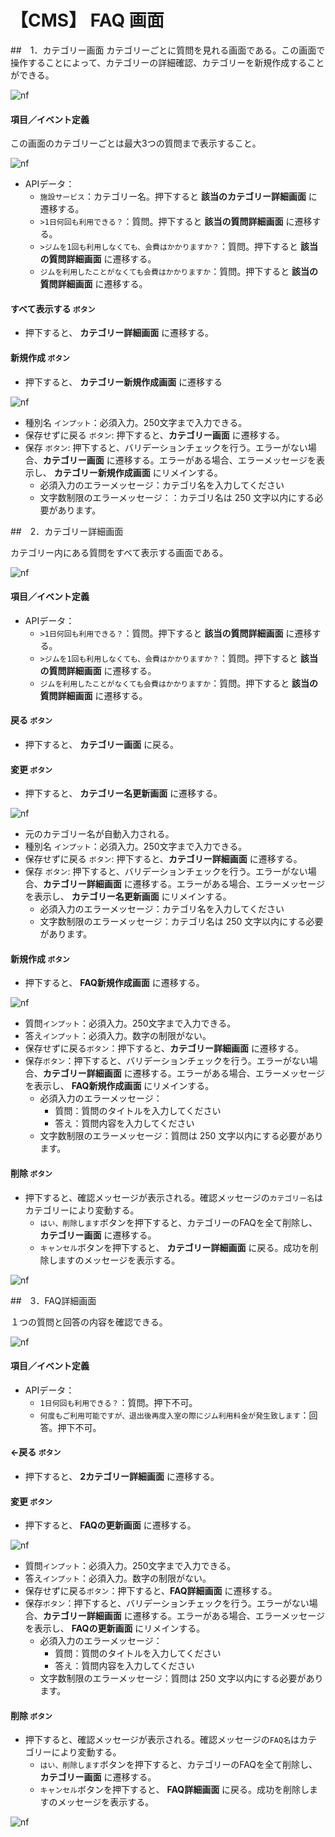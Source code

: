 # 【CMS】 **FAQ** 画面

##　1．カテゴリー画面
カテゴリーごとに質問を見れる画面である。この画面で操作することによって、カテゴリーの詳細確認、カテゴリーを新規作成することができる。

![nf](image/jp/cms/301/FAQ-category-screen.png)


#### 項目／イベント定義

この画面のカテゴリーごとは最大3つの質問まで表示すること。

![nf](image/jp/cms/301/FAQ-category.png)

- APIデータ：
    - `施設サービス`：カテゴリー名。押下すると **該当のカテゴリー詳細画面** に遷移する。
    - `>1日何回も利用できる？`：質問。押下すると **該当の質問詳細画面** に遷移する。
    - `>ジムを1回も利用しなくても、会費はかかりますか？`：質問。押下すると **該当の質問詳細画面** に遷移する。
    - `ジムを利用したことがなくても会費はかかりますか`：質問。押下すると **該当の質問詳細画面** に遷移する。

#### すべて表示する `ボタン`

- 押下すると、 **カテゴリー詳細画面** に遷移する。

#### 新規作成 `ボタン`

- 押下すると、 **カテゴリー新規作成画面** に遷移する

![nf](image\jp\cms\301\FAQ-category-create_NEW.png)

   - 種別名 `インプット`：必須入力。250文字まで入力できる。
   - 保存せずに戻る `ボタン`: 押下すると、**カテゴリー画面** に遷移する。
   - 保存 `ボタン`: 押下すると、バリデーションチェックを行う。エラーがない場合、**カテゴリー画面** に遷移する。エラーがある場合、エラーメッセージを表示し、 **カテゴリー新規作成画面** にリメインする。
      - 必須入力のエラーメッセージ：カテゴリ名を入力してください
      - 文字数制限のエラーメッセージ：：カテゴリ名は 250 文字以内にする必要があります。

##　2．カテゴリー詳細画面

カテゴリー内にある質問をすべて表示する画面である。

![nf](image\jp\cms\301\FAQ-category-edit-NEW.PNG)

#### 項目／イベント定義

- APIデータ：
    - `>1日何回も利用できる？`：質問。押下すると **該当の質問詳細画面** に遷移する。
    - `>ジムを1回も利用しなくても、会費はかかりますか？`：質問。押下すると **該当の質問詳細画面** に遷移する。
    - `ジムを利用したことがなくても会費はかかりますか`：質問。押下すると **該当の質問詳細画面** に遷移する。

#### 戻る `ボタン`

- 押下すると、 **カテゴリー画面** に戻る。

#### 変更 `ボタン`

- 押下すると、 **カテゴリー名更新画面** に遷移する。

![nf](image\jp\cms\301\FAQ-category-name-edit-NEW.png)

   - 元のカテゴリー名が自動入力される。
   - 種別名 `インプット`：必須入力。250文字まで入力できる。
   - 保存せずに戻る `ボタン`: 押下すると、**カテゴリー詳細画面** に遷移する。
   - 保存 `ボタン`: 押下すると、バリデーションチェックを行う。エラーがない場合、**カテゴリー詳細画面** に遷移する。エラーがある場合、エラーメッセージを表示し、 **カテゴリー名更新画面** にリメインする。
      - 必須入力のエラーメッセージ：カテゴリ名を入力してください
      - 文字数制限のエラーメッセージ：カテゴリ名は 250 文字以内にする必要があります。

#### 新規作成 `ボタン`

- 押下すると、 **FAQ新規作成画面** に遷移する。

![nf](image\jp\cms\301\FAQ-question-answer-create.png)

   - 質問`インプット`：必須入力。250文字まで入力できる。
   - 答え`インプット`：必須入力。数字の制限がない。
   - 保存せずに戻る`ボタン`：押下すると、**カテゴリー詳細画面** に遷移する。
   - 保存`ボタン`：押下すると、バリデーションチェックを行う。エラーがない場合、**カテゴリー詳細画面** に遷移する。エラーがある場合、エラーメッセージを表示し、 **FAQ新規作成画面** にリメインする。
      - 必須入力のエラーメッセージ：
         - 質問：質問のタイトルを入力してください
         - 答え：質問内容を入力してください
      - 文字数制限のエラーメッセージ：質問は 250 文字以内にする必要があります。

#### 削除 `ボタン`

- 押下すると、確認メッセージが表示される。確認メッセージの`カテゴリー名`はカテゴリーにより変動する。
   - `はい、削除します`ボタンを押下すると、カテゴリーのFAQを全て削除し、 **カテゴリー画面** に遷移する。
   - `キャンセル`ボタンを押下すると、 **カテゴリー詳細画面** に戻る。成功を削除しますのメッセージを表示する。

![nf](image\jp\cms\301\FAQ-category-delete-confirm.png)

##　3．FAQ詳細画面

１つの質問と回答の内容を確認できる。

![nf](image\jp\cms\301\FAQ-question-answer-detail.png)

#### 項目／イベント定義
- APIデータ：
    - `1日何回も利用できる？`：質問。押下不可。
    - `何度もご利用可能ですが、退出後再度入室の際にジム利用料金が発生致します`：回答。押下不可。

#### ←戻る `ボタン`

- 押下すると、 **2カテゴリー詳細画面** に遷移する。

#### 変更 `ボタン`

- 押下すると、 **FAQの更新画面** に遷移する。

![nf](image\jp\cms\301\FAQ-question-answer-edit.png)

   - 質問`インプット`：必須入力。250文字まで入力できる。
   - 答え`インプット`：必須入力。数字の制限がない。
   - 保存せずに戻る`ボタン`：押下すると、**FAQ詳細画面** に遷移する。
   - 保存`ボタン`：押下すると、バリデーションチェックを行う。エラーがない場合、**カテゴリー詳細画面** に遷移する。エラーがある場合、エラーメッセージを表示し、 **FAQの更新画面** にリメインする。
      - 必須入力のエラーメッセージ：
         - 質問：質問のタイトルを入力してください
         - 答え：質問内容を入力してください
      - 文字数制限のエラーメッセージ：質問は 250 文字以内にする必要があります。

#### 削除 `ボタン`

- 押下すると、確認メッセージが表示される。確認メッセージの`FAQ名`はカテゴリーにより変動する。
   - `はい、削除します`ボタンを押下すると、カテゴリーのFAQを全て削除し、 **カテゴリー画面** に遷移する。
   - `キャンセル`ボタンを押下すると、 **FAQ詳細画面** に戻る。成功を削除しますのメッセージを表示する。

![nf](image\jp\cms\301\FAQ-question-delete-confirm.png)